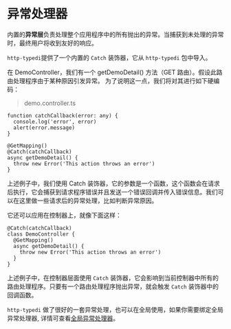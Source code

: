 # 异常处理器

内置的**异常层**负责处理整个应用程序中的所有抛出的异常。当捕获到未处理的异常时，最终用户将收到友好的响应。

`http-typedi`提供了一个内置的 `Catch` 装饰器，它从 `http-typedi` 包中导入。

在 DemoController，我们有一个 getDemoDetail() 方法（GET 路由）。假设此路由处理程序由于某种原因引发异常。 为了说明这一点，我们将对其进行如下硬编码：

> demo.controller.ts

```ts{7}
function catchCallback(error: any) {
  console.log('error', error)
  alert(error.message)
}

@GetMapping()
@Catch(catchCallback)
async getDemoDetail() {
  throw new Error('This action throws an error')
}
```

上述例子中，我们使用 Catch 装饰器，它的参数是一个函数，这个函数会在请求后执行，它会捕获到请求程序错误并且发送一个错误回调并传入错误信息。我们可以在这里做一些请求后的异常处理，比如判断异常原因。

它还可以应用在控制器上，就像下面这样：

```ts{1}
@Catch(catchCallback)
class DemoController {
  @GetMapping()
  async getDemoDetail() {
    throw new Error('This action throws an error')
  }
}
```
上述例子中，在控制器层面使用 `Catch` 装饰器，它会影响到当前控制器中所有的路由处理程序。只要有一个路由处理程序抛出异常，就会触发 `Catch` 装饰器中的回调函数。

`http-typedi` 做了很好的一套异常处理，也可以在全局使用，如果你需要绑定全局异常处理器, 详情可查看[全局异常处理器](../global-config/catch.md)。
